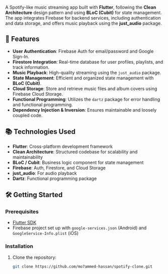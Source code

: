 A Spotify-like music streaming app built with **Flutter**, following the **Clean Architecture** design pattern and using **BLoC (Cubit)** for state management. The app integrates Firebase for backend services, including authentication and data storage, and offers music playback using the **just_audio** package.

## 🚀 Features

- **User Authentication**: Firebase Auth for email/password and Google Sign-In.
- **Firestore Integration**: Real-time database for user profiles, playlists, and track information.
- **Music Playback**: High-quality streaming using the `just_audio` package.
- **State Management**: Efficient and organized state management with **BLoC (Cubit)**.
- **Cloud Storage**: Store and retrieve music files and album covers using Firebase Cloud Storage.
- **Functional Programming**: Utilizes the `dartz` package for error handling and functional programming.
- **Dependency Injection & Inversion**: Ensures maintainable and loosely coupled code.

## 📚 Technologies Used

- **Flutter**: Cross-platform development framework
- **Clean Architecture**: Structured codebase for scalability and maintainability
- **BLoC / Cubit**: Business logic component for state management
- **Firebase**: Auth, Firestore, and Cloud Storage
- **just_audio**: For audio playback
- **Dartz**: Functional programming package

## 🛠️ Getting Started

### Prerequisites
- [Flutter SDK](https://flutter.dev/docs/get-started/install)
- Firebase project set up with `google-services.json` (Android) and `GoogleService-Info.plist` (iOS)

### Installation

1. Clone the repository:
   ```bash
   git clone https://github.com/mo7ammed-hassan/spotify-clone.git
